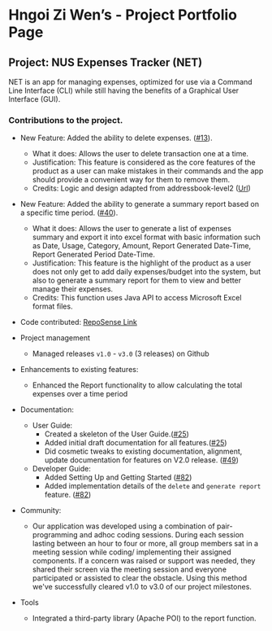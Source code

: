 # Hngoi Zi Wen’s - Project Portfolio Page

## Project: NUS Expenses Tracker (NET)
NET is an app for managing expenses, optimized for use via a Command Line Interface (CLI) while still having the benefits of a Graphical User Interface (GUI).

### Contributions to the project.

* New Feature: Added the ability to delete expenses.
([#13](https://github.com/AY2021S1-TIC4001-4/tp/pull/13)).
  * What it does: Allows the user to delete transaction one at a time. 
  * Justification: This feature is considered as the core features of the product as a user can make mistakes in their commands and the app should provide a convenient way for them to remove them.
  * Credits: Logic and design adapted from addressbook-level2 ([Url](https://github.com/se-edu/addressbook-level2/blob/master/src/seedu/addressbook/ui/TextUi.java))
  
* New Feature: Added the ability to generate a summary report based on a specific time period.
([#40](https://github.com/AY2021S1-TIC4001-4/tp/pull/40)).
  * What it does: Allows the user to generate a list of expenses summary and export it into excel format with basic information such as Date, Usage, Category, Amount, Report Generated Date-Time, Report Generated Period Date-Time. 
  * Justification: This feature is the highlight of the product as a user does not only get to add daily expenses/budget into the system, but also to generate a summary report for them to view and better manage their expenses.
  * Credits: This function uses Java API to access Microsoft Excel format files.

* Code contributed: [RepoSense Link](https://nus-tic4001-ay2021s1.github.io/tp-dashboard/#breakdown=true&search=e0261618&sort=groupTitle&sortWithin=title&since=2020-08-14&timeframe=commit&mergegroup=&groupSelect=groupByRepos&checkedFileTypes=docs~functional-code~test-code~other)
 
* Project management
  * Managed releases ```v1.0``` - ```v3.0``` (3 releases) on Github
 
* Enhancements to existing features:
  * Enhanced the Report functionality to allow calculating the total expenses over a time period

* Documentation:
  * User Guide:
    * Created a skeleton of the User Guide.([#25](https://github.com/AY2021S1-TIC4001-4/tp/pull/25))
    * Added initial draft documentation for all features.([#25](https://github.com/AY2021S1-TIC4001-4/tp/pull/25))
	* Did cosmetic tweaks to existing documentation, alignment, update documentation for features on V2.0 release. ([#49](https://github.com/AY2021S1-TIC4001-4/tp/pull/49))
  * Developer Guide:
    * Added Setting Up and Getting Started ([#82](https://github.com/AY2021S1-TIC4001-4/tp/pull/82))
    * Added implementation details of the ```delete``` and ```generate report``` feature. ([#82](https://github.com/AY2021S1-TIC4001-4/tp/pull/82))
	
* Community:
  * Our application was developed using a combination of pair-programming and adhoc coding sessions. During each session lasting between an hour to four or more, all group members sat in a meeting session while coding/ implementing their assigned components. If a concern was raised or support was needed, they shared their screen via the meeting session and everyone participated or assisted to clear the obstacle. Using this method we've successfully cleared v1.0 to v3.0 of our project milestones. 

* Tools
  * Integrated a third-party library (Apache POI) to the report function.